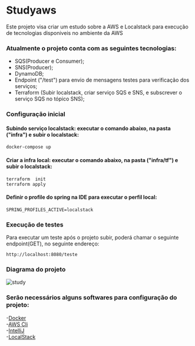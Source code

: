 # Studyaws
Este projeto visa criar um estudo sobre a AWS e Localstack para execução de tecnologias disponiveis no ambiente da AWS


### Atualmente o projeto conta com as seguintes tecnologias:
- SQS(Producer e Consumer);
- SNS(Producer);
- DynamoDB;
- Endpoint ("/test") para envio de mensagens testes para verificação dos serviços;
- Terraform (Subir localstack, criar serviço SQS e SNS, e subscrever o serviço SQS no tópico SNS);

### Configuração inicial

#### Subindo serviço localstack: executar o comando abaixo, na pasta ("infra") e subir o localstack:

```
docker-compose up
```

#### Criar a infra local: executar o comando abaixo, na pasta ("infra/tf") e subir o localstack:

```
terraform  init
terraform apply
```

#### Definir o profile do spring na IDE para executar o perfil local:   

```
SPRING_PROFILES_ACTIVE=localstack
```

### Execução de testes

Para executar um teste após o projeto subir, poderá chamar o seguinte endpoint(GET), no seguinte endereço:

```
http://localhost:8080/teste
```

### Diagrama do projeto

![study](https://user-images.githubusercontent.com/672980/156567408-a5b49be4-5538-43ae-b402-8ded5e2ff3fc.png)

### Serão necessários alguns softwares para configuração do projeto:
-[Docker](https://www.docker.com/)   
-[AWS Cli](https://aws.amazon.com/pt/cli/)   
-[IntelliJ](https://www.jetbrains.com/pt-br/idea/)   
-[LocalStack](https://localstack.cloud/)    

